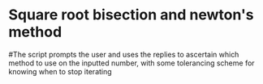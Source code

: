 # Square root bisection and newton's method
#The script prompts the user and uses the replies to ascertain which method to use on the inputted number, with some tolerancing scheme for knowing when to stop iterating